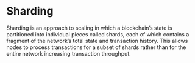 # Sharding

Sharding is an approach to scaling in which a blockchain’s state is partitioned into individual pieces called shards, each of which contains a fragment of the network’s total state and transaction history. This allows nodes to process transactions for a subset of shards rather than for the entire network increasing transaction throughput.
